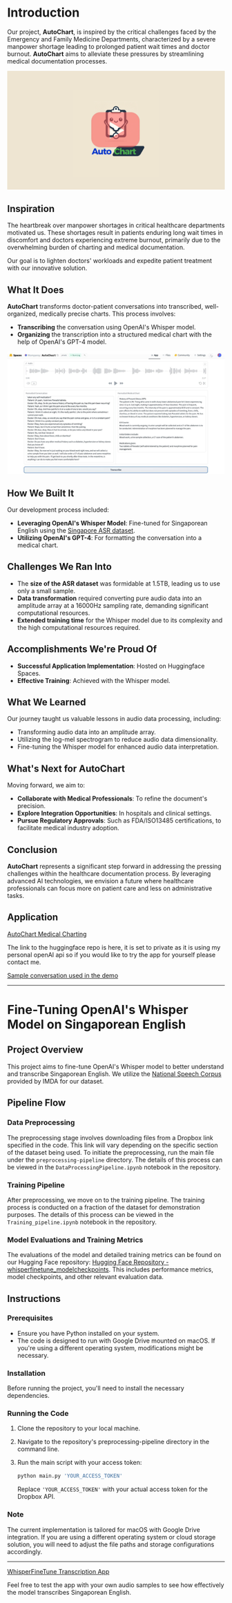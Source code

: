 # Introduction

Our project, **AutoChart**, is inspired by the critical challenges faced by the Emergency and Family Medicine Departments, characterized by a severe manpower shortage leading to prolonged patient wait times and doctor burnout. **AutoChart** aims to alleviate these pressures by streamlining medical documentation processes.

<p align="center">
  <a href="https://www.youtube.com/watch?v=jkdnGzCvt2w&ab_channel=JaydenYeo" title="Auto Chart Demo">
    <img src="/AutoChart youtube thumbnail (1).png">
  </a>
</p>


## Inspiration

The heartbreak over manpower shortages in critical healthcare departments motivated us. These shortages result in patients enduring long wait times in discomfort and doctors experiencing extreme burnout, primarily due to the overwhelming burden of charting and medical documentation.

Our goal is to lighten doctors' workloads and expedite patient treatment with our innovative solution.

## What It Does

**AutoChart** transforms doctor-patient conversations into transcribed, well-organized, medically precise charts. This process involves:

- **Transcribing** the conversation using OpenAI's Whisper model.
- **Organizing** the transcription into a structured medical chart with the help of OpenAI's GPT-4 model.

![Screenshot](/photo_2024-02-06_00-34-00.jpg "Sample Use Case")


## How We Built It

Our development process included:

- **Leveraging OpenAI's Whisper Model**: Fine-tuned for Singaporean English using the [Singapore ASR dataset](https://www.imda.gov.sg/how-we-can-help/national-speech-corpus).
- **Utilizing OpenAI's GPT-4**: For formatting the conversation into a medical chart.

## Challenges We Ran Into

- The **size of the ASR dataset** was formidable at 1.5TB, leading us to use only a small sample.
- **Data transformation** required converting pure audio data into an amplitude array at a 16000Hz sampling rate, demanding significant computational resources.
- **Extended training time** for the Whisper model due to its complexity and the high computational resources required.

## Accomplishments We're Proud Of

- **Successful Application Implementation**: Hosted on Huggingface Spaces.
- **Effective Training**: Achieved with the Whisper model.

## What We Learned

Our journey taught us valuable lessons in audio data processing, including:

- Transforming audio data into an amplitude array.
- Utilizing the log-mel spectrogram to reduce audio data dimensionality.
- Fine-tuning the Whisper model for enhanced audio data interpretation.

## What's Next for AutoChart

Moving forward, we aim to:

- **Collaborate with Medical Professionals**: To refine the document's precision.
- **Explore Integration Opportunities**: In hospitals and clinical settings.
- **Pursue Regulatory Approvals**: Such as FDA/ISO13485 certifications, to facilitate medical industry adoption.

## Conclusion

**AutoChart** represents a significant step forward in addressing the pressing challenges within the healthcare documentation process. By leveraging advanced AI technologies, we envision a future where healthcare professionals can focus more on patient care and less on administrative tasks.

## Application 
[AutoChart Medical Charting](https://huggingface.co/spaces/Mompansy/AutoChart)

The link to the huggingface repo is here, it is set to private as it is using my personal openAI api so if you would like to try the app for yourself please contact me.

[Sample conversation used in the demo](/20240205_012532253.mp3)

---

# Fine-Tuning OpenAI's Whisper Model on Singaporean English

## Project Overview
This project aims to fine-tune OpenAI's Whisper model to better understand and transcribe Singaporean English. We utilize the [National Speech Corpus](https://www.imda.gov.sg/how-we-can-help/national-speech-corpus) provided by IMDA for our dataset.

## Pipeline Flow

### Data Preprocessing
The preprocessing stage involves downloading files from a Dropbox link specified in the code. This link will vary depending on the specific section of the dataset being used. To initiate the preprocessing, run the main file under the `preprocessing-pipeline` directory. The details of this process can be viewed in the `DataProcessingPipeline.ipynb` notebook in the repository. 

### Training Pipeline
After preprocessing, we move on to the training pipeline. The training process is conducted on a fraction of the dataset for demonstration purposes. The details of this process can be viewed in the `Training_pipeline.ipynb` notebook in the repository. 

### Model Evaluations and Training Metrics
The evaluations of the model and detailed training metrics can be found on our Hugging Face repository: [Hugging Face Repository - whisperfinetune_modelcheckpoints](https://huggingface.co/Mompansy/whisperfinetune_modelcheckpoints). This includes performance metrics, model checkpoints, and other relevant evaluation data.

## Instructions

### Prerequisites
- Ensure you have Python installed on your system.
- The code is designed to run with Google Drive mounted on macOS. If you're using a different operating system, modifications might be necessary.

### Installation

Before running the project, you'll need to install the necessary dependencies.

### Running the Code
1. Clone the repository to your local machine.
2. Navigate to the repository's preprocessing-pipeline directory in the command line.
3. Run the main script with your access token:

   ```bash
   python main.py 'YOUR_ACCESS_TOKEN'
   ```

   Replace `'YOUR_ACCESS_TOKEN'` with your actual access token for the Dropbox API.

### Note
The current implementation is tailored for macOS with Google Drive integration. If you are using a different operating system or cloud storage solution, you will need to adjust the file paths and storage configurations accordingly.

---

[WhisperFineTune Transcription App](https://huggingface.co/spaces/Mompansy/WhisperFineTune)

Feel free to test the app with your own audio samples to see how effectively the model transcribes Singaporean English.



